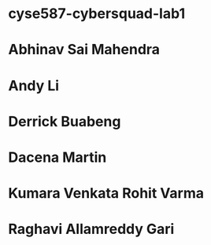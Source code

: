 # cyse587-cybersquad-lab1
# Abhinav Sai Mahendra
# Andy Li
# Derrick Buabeng
# Dacena Martin
# Kumara Venkata Rohit Varma
# Raghavi Allamreddy Gari
